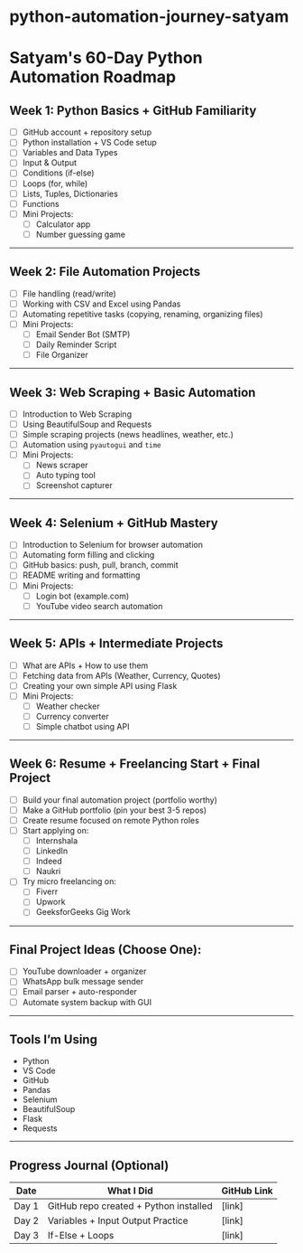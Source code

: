 # python-automation-journey-satyam
# Satyam's 60-Day Python Automation Roadmap

## Week 1: Python Basics + GitHub Familiarity

- [ ] GitHub account + repository setup
- [ ] Python installation + VS Code setup
- [ ] Variables and Data Types
- [ ] Input & Output
- [ ] Conditions (if-else)
- [ ] Loops (for, while)
- [ ] Lists, Tuples, Dictionaries
- [ ] Functions
- [ ] Mini Projects:
  - [ ] Calculator app
  - [ ] Number guessing game

---

## Week 2: File Automation Projects

- [ ] File handling (read/write)
- [ ] Working with CSV and Excel using Pandas
- [ ] Automating repetitive tasks (copying, renaming, organizing files)
- [ ] Mini Projects:
  - [ ] Email Sender Bot (SMTP)
  - [ ] Daily Reminder Script
  - [ ] File Organizer

---

## Week 3: Web Scraping + Basic Automation

- [ ] Introduction to Web Scraping
- [ ] Using BeautifulSoup and Requests
- [ ] Simple scraping projects (news headlines, weather, etc.)
- [ ] Automation using `pyautogui` and `time`
- [ ] Mini Projects:
  - [ ] News scraper
  - [ ] Auto typing tool
  - [ ] Screenshot capturer

---

## Week 4: Selenium + GitHub Mastery

- [ ] Introduction to Selenium for browser automation
- [ ] Automating form filling and clicking
- [ ] GitHub basics: push, pull, branch, commit
- [ ] README writing and formatting
- [ ] Mini Projects:
  - [ ] Login bot (example.com)
  - [ ] YouTube video search automation

---

## Week 5: APIs + Intermediate Projects

- [ ] What are APIs + How to use them
- [ ] Fetching data from APIs (Weather, Currency, Quotes)
- [ ] Creating your own simple API using Flask
- [ ] Mini Projects:
  - [ ] Weather checker
  - [ ] Currency converter
  - [ ] Simple chatbot using API

---

## Week 6: Resume + Freelancing Start + Final Project

- [ ] Build your final automation project (portfolio worthy)
- [ ] Make a GitHub portfolio (pin your best 3-5 repos)
- [ ] Create resume focused on remote Python roles
- [ ] Start applying on:
  - [ ] Internshala
  - [ ] LinkedIn
  - [ ] Indeed
  - [ ] Naukri
- [ ] Try micro freelancing on:
  - [ ] Fiverr
  - [ ] Upwork
  - [ ] GeeksforGeeks Gig Work

---

## Final Project Ideas (Choose One):

- [ ] YouTube downloader + organizer  
- [ ] WhatsApp bulk message sender  
- [ ] Email parser + auto-responder  
- [ ] Automate system backup with GUI  

---

## Tools I’m Using

- Python  
- VS Code  
- GitHub  
- Pandas  
- Selenium  
- BeautifulSoup  
- Flask  
- Requests  

---


## Progress Journal (Optional)

| Date       | What I Did                              | GitHub Link |
|------------|------------------------------------------|-------------|
| Day 1      | GitHub repo created + Python installed   | [link]      |
| Day 2      | Variables + Input Output Practice        | [link]      |
| Day 3      | If-Else + Loops                          | [link]      |
         


